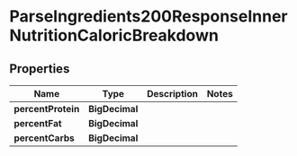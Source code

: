 

# ParseIngredients200ResponseInnerNutritionCaloricBreakdown


## Properties

| Name | Type | Description | Notes |
|------------ | ------------- | ------------- | -------------|
|**percentProtein** | **BigDecimal** |  |  |
|**percentFat** | **BigDecimal** |  |  |
|**percentCarbs** | **BigDecimal** |  |  |



